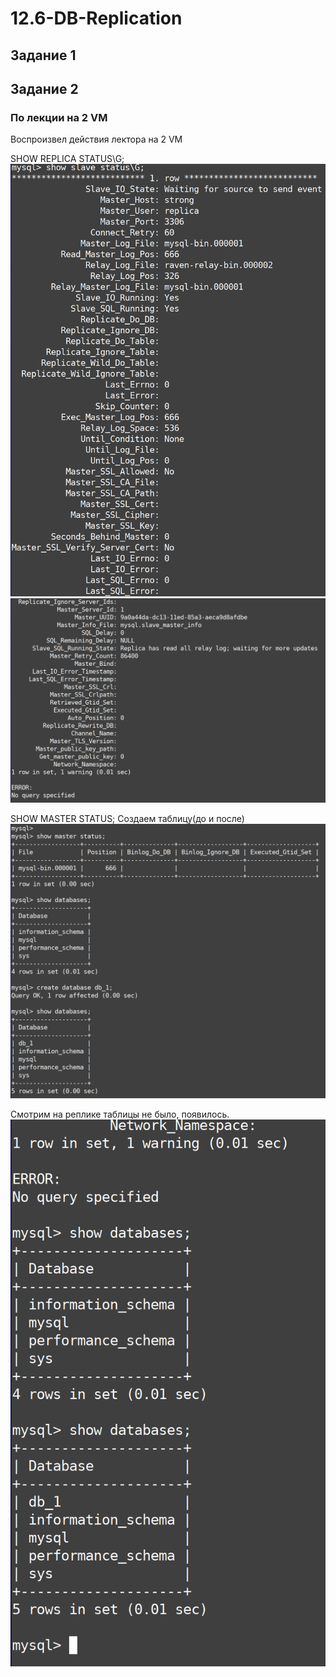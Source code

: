 # 12.6-DB-Replication

## Задание 1

## Задание 2

### По лекции на 2 VM
Воспроизвел действия лектора на 2 VM

SHOW REPLICA STATUS\G; 
![show_slave_status_1](https://github.com/RSafin12/12.6-DB-Replication/blob/main/show_slave_status_1.png)
![show_slave_status_2](https://github.com/RSafin12/12.6-DB-Replication/blob/main/show_slave_status_2.png)

SHOW MASTER STATUS;
Создаем таблицу(до и после)
![MASTER STATUS](https://github.com/RSafin12/12.6-DB-Replication/blob/main/on_master.png)

Смотрим на реплике
таблицы не было, появилось. 
![replication](https://github.com/RSafin12/12.6-DB-Replication/blob/main/on_slave.png)


